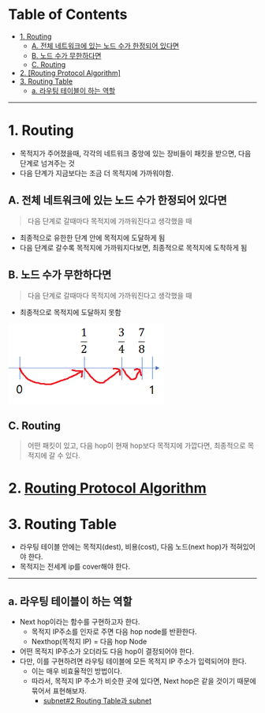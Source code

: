 # Table of Contents

- [1. Routing](#1-routing)
  - [A. 전체 네트워크에 있는 노드 수가 한정되어 있다면](#a-전체-네트워크에-있는-노드-수가-한정되어-있다면)
  - [B. 노드 수가 무한하다면](#b-노드-수가-무한하다면)
  - [C. Routing](#c-routing)
- [2. [Routing Protocol Algorithm]](#2-routing-protocol-algorithm)
- [3. Routing Table](#3-routing-table)
  - [a. 라우팅 테이블이 하는 역할](#a-라우팅-테이블이-하는-역할)

---

# 1. Routing

 - 목적지가 주어졌을때, 각각의 네트워크 중앙에 있는 장비들이 패킷을 받으면, 다음 단계로 넘겨주는 것
 - 다음 단계가 지금보다는 조금 더 목적지에 가까워야함.
 
 ## A. 전체 네트워크에 있는 노드 수가 한정되어 있다면
 
> 다음 단계로 갈때마다 목적지에 가까워진다고 생각했을 때

- 최종적으로 유한한 단계 안에 목적지에 도달하게 됨
- 다음 단계로 갈수록 목적지에 가까워지다보면, 최종적으로 목적지에 도착하게 됨

## B. 노드 수가 무한하다면

> 다음 단계로 갈때마다 목적지에 가까워진다고 생각했을 때

- 최종적으로 목적지에 도달하지 못함

![](/bin/Network_image/network_7_7.png)

## C. Routing

> 어떤 패킷이 있고, 다음 hop이 현재 hop보다 목적지에 가깝다면, 최종적으로 목적지에 갈 수 있다.

# 2. [Routing Protocol Algorithm](http://github.com/mildsalmon/Study/blob/Network/Network/docs/Routing%20Protocol%20Algorithm.md)

# 3. Routing Table

- 라우팅 테이블 안에는 목적지(dest), 비용(cost), 다음 노드(next hop)가 적혀있어야 한다.
- 목적지는 전세계 ip를 cover해야 한다.

---

## a. 라우팅 테이블이 하는 역할

- Next hop이라는 함수를 구현하고자 한다.
	- 목적지 IP주소를 인자로 주면 다음 hop node를 반환한다.
	- Nexthop(목적지 IP) = 다음 hop Node
- 어떤 목적지 IP주소가 오더라도 다음 hop이 결정되어야 한다.
- 다만, 이를 구현하려면 라우팅 테이블에 모든 목적지 IP 주소가 입력되어야 한다.
	- 이는 매우 비효율적인 방법이다.
	- 따라서, 목적지 IP 주소가 비슷한 곳에 있다면, Next hop은 같을 것이기 때문에 묶어서 표현해보자.
		- [subnet#2 Routing Table과 subnet](https://github.com/mildsalmon/Study/blob/Network/Network/docs/subnet.md#2-routing-table%EA%B3%BC-subnet)

